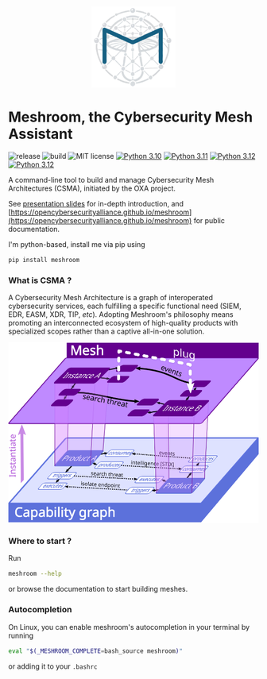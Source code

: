 <p align="center">
<img src="docs/logo.svg" width=170>
</p>

# Meshroom, the Cybersecurity Mesh Assistant



![release](https://img.shields.io/github/v/release/opencybersecurityalliance/meshroom?)
![build](https://img.shields.io/github/actions/workflow/status/opencybersecurityalliance/meshroom/pytest.yml?branch=master)
![MIT license](https://img.shields.io/github/license/opencybersecurityalliance/meshroom)
[![Python 3.10](https://img.shields.io/badge/python-3.10-blue.svg)](https://www.python.org/downloads/release/python-3100/)
[![Python 3.11](https://img.shields.io/badge/python-3.11-blue.svg)](https://www.python.org/downloads/release/python-3110/)
[![Python 3.12](https://img.shields.io/badge/python-3.12-blue.svg)](https://www.python.org/downloads/release/python-3120/)
[![Python 3.12](https://img.shields.io/badge/python-3.13-blue.svg)](https://www.python.org/downloads/release/python-3130/)

A command-line tool to build and manage Cybersecurity Mesh Architectures (CSMA), initiated by the OXA project.

See [presentation slides](https://opencybersecurityalliance.github.io/meshroom/presentation-slides.pdf) for in-depth introduction, and [https://opencybersecurityalliance.github.io/meshroom](https://opencybersecurityalliance.github.io/meshroom) for public documentation.

I'm python-based, install me via pip using

```bash
pip install meshroom
```

### What is CSMA ?

A Cybersecurity Mesh Architecture is a graph of interoperated cybersecurity services, each fulfilling a specific functional need (SIEM, EDR, EASM, XDR, TIP, *etc*). Adopting Meshroom's philosophy means promoting an interconnected ecosystem of high-quality products with specialized scopes rather than a captive all-in-one solution.

![CSMA](docs/img/graph.svg)



### Where to start ?

Run

```bash
meshroom --help
```

or browse the documentation to start building meshes.

### Autocompletion

On Linux, you can enable meshroom's autocompletion in your terminal by running

```bash
eval "$(_MESHROOM_COMPLETE=bash_source meshroom)"
```

or adding it to your `.bashrc`
